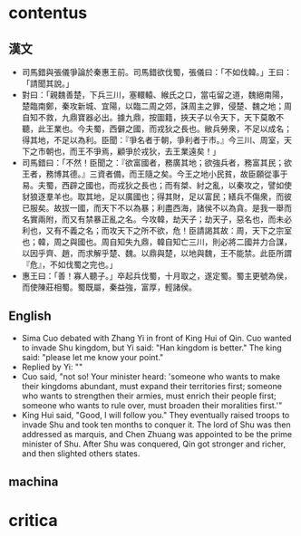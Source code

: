 # contentus
## 漢文
* 司馬錯與張儀爭論於秦惠王前。司馬錯欲伐蜀，張儀曰：「不如伐韓。」王曰：「請聞其說。」
* 對曰：「親魏善楚，下兵三川，塞轘轅、緱氏之口，當屯留之道，魏絕南陽，楚臨南鄭，秦攻新城、宜陽，以臨二周之郊，誅周主之罪，侵楚、魏之地；周自知不救，九鼎寶器必出。據九鼎，按圖籍，挾天子以令天下，天下莫敢不聽，此王業也。今夫蜀，西僻之國，而戎狄之長也。敝兵勞衆，不足以成名；得其地，不足以為利。臣聞：『爭名者于朝，爭利者于市。』今三川、周室，天下之市朝也，而王不爭焉，顧爭於戎狄，去王業遠矣！」
* 司馬錯曰：「不然！臣聞之：『欲富國者，務廣其地；欲強兵者，務富其民；欲王者，務博其德。』三資者備，而王隨之矣。今王之地小民貧，故臣願從事于易。夫蜀，西辟之國也，而戎狄之長也；而有桀、紂之亂，以秦攻之，譬如使豺狼逐羣羊也。取其地，足以廣國也；得其財，足以富民；繕兵不傷衆，而彼已服矣。故拔一國，而天下不以為暴；利盡西海，諸侯不以為貪。是我一舉而名實兩附，而又有禁暴正亂之名。今攻韓，劫天子；劫天子，惡名也，而未必利也，又有不義之名；而攻天下之所不欲，危！臣請謁其故：周，天下之宗室也；韓，周之與國也。周自知失九鼎，韓自知亡三川，則必將二國并力合謀，以因乎齊、趙，而求解乎楚、魏。以鼎與楚，以地與魏，王不能禁。此臣所謂『危』，不如伐蜀之完也。」
* 惠王曰：「善！寡人聽子。」卒起兵伐蜀，十月取之，遂定蜀。蜀主更號為侯，而使陳莊相蜀。蜀既屬，秦益強，富厚，輕諸侯。
## English
* Sima Cuo debated with Zhang Yi in front of King Hui of Qin. Cuo wanted to invade Shu kingdom, but Yi said: "Han kingdom is better." The king said: "please let me know your point."
* Replied by Yi: ""
* Cuo said, "not so! Your minister heard: 'someone who wants to make their kingdoms abundant, must expand their territories first; someone who wants to strengthen their armies, must enrich their people first; someone who wants to rule over, must  broaden their moralities first.'"
* King Hui said, "Good, I will follow you." They eventually raised troops to invade Shu and took ten months to conquer it. The lord of Shu was then addressed as marquis, and Chen Zhuang was appointed to be the prime minister of Shu. After Shu was conquered, Qin got stronger and richer, and then slighted others states.
## machina

# critica
